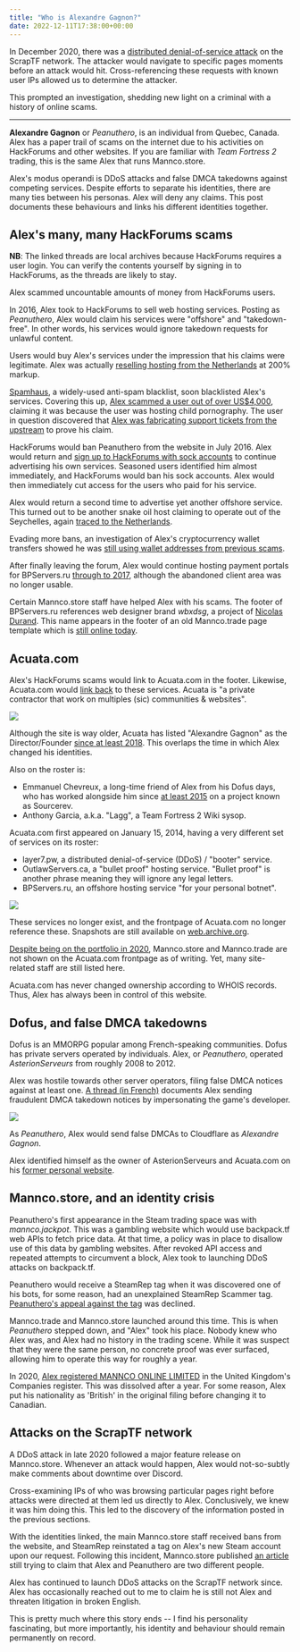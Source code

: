 ```yaml
---
title: "Who is Alexandre Gagnon?"
date: 2022-12-11T17:38:00+00:00
--- 
```


In December 2020, there was a [distributed denial-of-service attack](https://en.wikipedia.org/wiki/Denial-of-service_attack) on the ScrapTF network. The attacker would navigate to specific pages moments before an attack would hit. Cross-referencing these requests with known user IPs allowed us to determine the attacker.

This prompted an investigation, shedding new light on a criminal with a history of online scams.

----

**Alexandre Gagnon** or *Peanuthero*, is an individual from Quebec, Canada. Alex has a paper trail of scams on the internet due to his activities on HackForums and other websites. If you are familiar with *Team Fortress 2* trading, this is the same Alex that runs Mannco.store.

Alex's modus operandi is DDoS attacks and false DMCA takedowns against competing services. Despite efforts to separate his identities, there are many ties between his personas. Alex will deny any claims. This post documents these behaviours and links his different identities together.

## Alex's many, many HackForums scams
**NB**: The linked threads are local archives because HackForums requires a user login. You can verify the contents yourself by signing in to HackForums, as the threads are likely to stay.

Alex scammed uncountable amounts of money from HackForums users.

In 2016, Alex took to HackForums to sell web hosting services. Posting as *Peanuthero*, Alex would claim his services were "offshore" and "takedown-free". In other words, his services would ignore takedown requests for unlawful content.

Users would buy Alex's services under the impression that his claims were legitimate. Alex was actually [reselling hosting from the Netherlands](/archive/bpservers-scam-alert.html) at 200% markup.

[Spamhaus](https://www.spamhaus.org/), a widely-used anti-spam blacklist, soon blacklisted Alex's services. Covering this up, [Alex scammed a user out of over US$4,000](/archive/scammed-by-peanuthero.html), claiming it was because the user was hosting child pornography. The user in question discovered that [Alex was fabricating support tickets from the upstream](/archive/peanuthero-support-tickets.html) to prove his claim.

HackForums would ban Peanuthero from the website in July 2016. Alex would return and [sign up to HackForums with sock accounts](/archive/bpservers-ru-sock.html) to continue advertising his own services. Seasoned users identified him almost immediately, and HackForums would ban his sock accounts. Alex would then immediately cut access for the users who paid for his service.

Alex would return a second time to advertise yet another offshore service. This turned out to be another snake oil host claiming to operate out of the Seychelles, again [traced to the Netherlands](/archive/shadowhosting.html).

Evading more bans, an investigation of Alex's cryptocurrency wallet transfers showed he was [still using wallet addresses from previous scams](/archive/peanuthero-ban-evasion.html).

After finally leaving the forum, Alex would continue hosting payment portals for BPServers.ru [through to 2017](https://web.archive.org/web/20170710174638/https://bpservers.ru/), although the abandoned client area was no longer usable.

Certain Mannco.store staff have helped Alex with his scams. The footer of BPServers.ru references web designer brand *wbxdsg*, a project of [Nicolas Durand](https://archive.ph/B1CbV). This name appears in the footer of an old Mannco.trade page template which is [still online today](https://archive.ph/mXnG8).

## Acuata.com
Alex's HackForums scams would link to Acuata.com in the footer. Likewise, Acuata.com would [link back](https://web.archive.org/web/20150423042823/http://acuata.com/) to these services. Acuata is "a private contractor that work on multiples (sic) communities & websites".

![](/img/articles/acuata.com-now.png)

Although the site is way older, Acuata has listed "Alexandre Gagnon" as the Director/Founder [since at least 2018](https://web.archive.org/web/20180412212144/https://acuata.com/). This overlaps the time in which Alex changed his identities.

Also on the roster is:

* Emmanuel Chevreux, a long-time friend of Alex from his Dofus days, who has worked alongside him since [at least 2015](https://archive.ph/jTL33) on a project known as Sourcerev.
* Anthony Garcia, a.k.a. "Lagg", a Team Fortress 2 Wiki sysop.

Acuata.com first appeared on January 15, 2014, having a very different set of services on its roster:

* layer7.pw, a distributed denial-of-service (DDoS) / "booter" service.
* OutlawServers.ca, a "bullet proof" hosting service. "Bullet proof" is another phrase meaning they will ignore any legal letters.
* BPServers.ru, an offshore hosting service "for your personal botnet".

![](/img/articles/acuata.com-2016.png)

These services no longer exist, and the frontpage of Acuata.com no longer reference these. Snapshots are still available on [web.archive.org](https://web.archive.org/web/20220000000000*/acuata.com).

[Despite being on the portfolio in 2020](https://archive.ph/KHmlf), Mannco.store and Mannco.trade are not shown on the Acuata.com frontpage as of writing. Yet, many site-related staff are still listed here.

Acuata.com has never changed ownership according to WHOIS records. Thus, Alex has always been in control of this website.

## Dofus, and false DMCA takedowns

Dofus is an MMORPG popular among French-speaking communities. Dofus has private servers operated by individuals. Alex, or *Peanuthero*, operated *AsterionServeurs* from roughly 2008 to 2012.

Alex was hostile towards other server operators, filing false DMCA notices against at least one. [A thread (in French)](https://archive.ph/ElqbV) documents Alex sending fraudulent DMCA takedown notices by impersonating the game's developer.

![](/img/articles/peanuthero-dofus-dmca.png)

As *Peanuthero*, Alex would send false DMCAs to Cloudflare as *Alexandre Gagnon*.

Alex identified himself as the owner of AsterionServeurs and Acuata.com on his [former personal website](https://web.archive.org/web/20141218054701/http://peanuthero.com/).

## Mannco.store, and an identity crisis

Peanuthero's first appearance in the Steam trading space was with *mannco.jackpot*. This was a gambling website which would use backpack.tf web APIs to fetch price data. At that time, a policy was in place to disallow use of this data by gambling websites. After revoked API access and repeated attempts to circumvent a block, Alex took to launching DDoS attacks on backpack.tf.

Peanuthero would receive a SteamRep tag when it was discovered one of his bots, for some reason, had an unexplained SteamRep Scammer tag. [Peanuthero's appeal against the tag](https://forums.steamrep.com/threads/appeal-76561198026734540-%E2%9C%85peanuthero-mannco-trade-banned-by-sr.180729/) was declined.

Mannco.trade and Mannco.store launched around this time. This is when *Peanuthero* stepped down, and "Alex" took his place. Nobody knew who Alex was, and Alex had no history in the trading scene. While it was suspect that they were the same person, no concrete proof was ever surfaced, allowing him to operate this way for roughly a year.

In 2020, [Alex registered MANNCO ONLINE LIMITED](https://find-and-update.company-information.service.gov.uk/company/12440217/filing-history) in the United Kingdom's Companies register. This was dissolved after a year. For some reason, Alex put his nationality as 'British' in the original filing before changing it to Canadian.

## Attacks on the ScrapTF network

A DDoS attack in late 2020 followed a major feature release on Mannco.store. Whenever an attack would happen, Alex would not-so-subtly make comments about downtime over Discord.

Cross-examining IPs of who was browsing particular pages right before attacks were directed at them led us directly to Alex. Conclusively, we knew it was him doing this. This led to the discovery of the information posted in the previous sections.

With the identities linked, the main Mannco.store staff received bans from the website, and SteamRep reinstated a tag on Alex's new Steam account upon our request. Following this incident, Mannco.store published [an article](https://archive.ph/hkDUL) still trying to claim that Alex and Peanuthero are two different people.

Alex has continued to launch DDoS attacks on the ScrapTF network since. Alex has occasionally reached out to me to claim he is still not Alex and threaten litigation in broken English.

This is pretty much where this story ends -- I find his personality fascinating, but more importantly, his identity and behaviour should remain permanently on record.